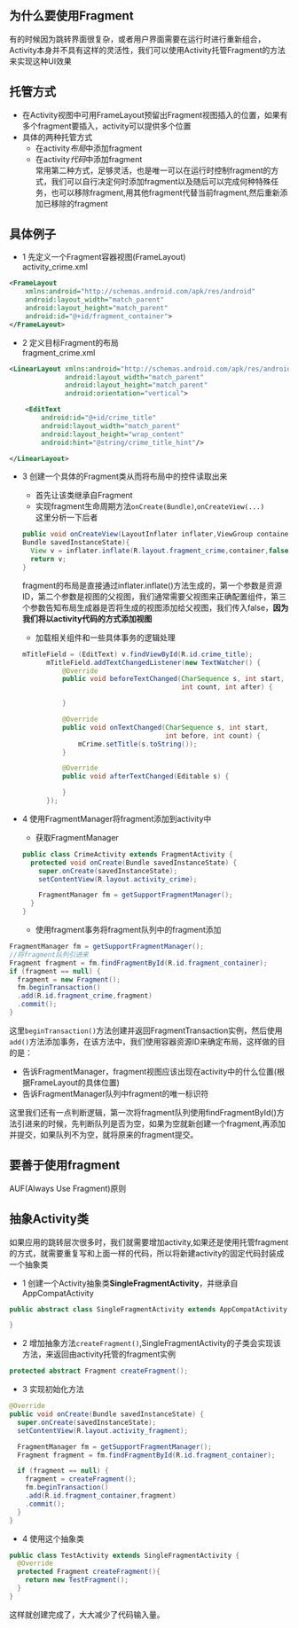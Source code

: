 ## 为什么要使用Fragment    
有的时候因为跳转界面很复杂，或者用户界面需要在运行时进行重新组合，Activity本身并不具有这样的灵活性，我们可以使用Activity托管Fragment的方法来实现这种UI效果     
## 托管方式    
* 在Activity视图中可用FrameLayout预留出Fragment视图插入的位置，如果有多个fragment要插入，activity可以提供多个位置     
* 具体的两种托管方式   
  * 在activity*布局*中添加fragment
  * 在activity*代码*中添加fragment      
  常用第二种方式，足够灵活，也是唯一可以在运行时控制fragment的方式，我们可以自行决定何时添加fragment以及随后可以完成何种特殊任务，也可以移除fragment,用其他fragment代替当前fragment,然后重新添加已移除的fragment        


## 具体例子
* 1 先定义一个Fragment容器视图(FrameLayout)    
activity_crime.xml
```xml
<FrameLayout
    xmlns:android="http://schemas.android.com/apk/res/android"
    android:layout_width="match_parent"
    android:layout_height="match_parent"
    android:id="@+id/fragment_container">
</FrameLayout>
```    
* 2 定义目标Fragment的布局   
fragment_crime.xml    

```xml
<LinearLayout xmlns:android="http://schemas.android.com/apk/res/android"
              android:layout_width="match_parent"
              android:layout_height="match_parent"
              android:orientation="vertical">

    <EditText
        android:id="@+id/crime_title"
        android:layout_width="match_parent"
        android:layout_height="wrap_content"
        android:hint="@string/crime_title_hint"/>

</LinearLayout>
```   
* 3 创建一个具体的Fragment类从而将布局中的控件读取出来    
  * 首先让该类继承自Fragment   
  * 实现fragment生命周期方法```onCreate(Bundle)```,```onCreateView(...)```   
  这里分析一下后者   
  ```java
  public void onCreateView(LayoutInflater inflater,ViewGroup container,
  Bundle savedInstanceState){
    View v = inflater.inflate(R.layout.fragment_crime,container,false);
    return v;
  }
  ```    
  fragment的布局是直接通过inflater.inflate()方法生成的，第一个参数是资源ID，第二个参数是视图的父视图，我们通常需要父视图来正确配置组件，第三个参数告知布局生成器是否将生成的视图添加给父视图，我们传入false，**因为我们将以activity代码的方式添加视图**   

  * 加载相关组件和一些具体事务的逻辑处理    
  ```java
  mTitleField = (EditText) v.findViewById(R.id.crime_title);
        mTitleField.addTextChangedListener(new TextWatcher() {
            @Override
            public void beforeTextChanged(CharSequence s, int start,
                                          int count, int after) {

            }

            @Override
            public void onTextChanged(CharSequence s, int start,
                                      int before, int count) {
                mCrime.setTitle(s.toString());
            }

            @Override
            public void afterTextChanged(Editable s) {

            }
        });
  ```   

* 4 使用FragmentManager将fragment添加到activity中   
  * 获取FragmentManager   
  ```java
  public class CrimeActivity extends FragmentActivity {
    protected void onCreate(Bundle savedInstanceState) {
      super.onCreate(savedInstanceState);
      setContentView(R.layout.activity_crime);

      FragmentManager fm = getSupportFragmentManager();
    }
  }
  ```      
  * 使用fragment事务将fragment队列中的fragment添加      
 ```java
 FragmentManager fm = getSupportFragmentManager();
 //将fragment队列引进来  
 Fragment fragment = fm.findFragmentById(R.id.fragment_container);
 if (fragment == null) {
   fragment = new Fragment();
   fm.beginTransaction()
   .add(R.id.fragment_crime,fragment)
   .commit();
 }
 ```
 这里```beginTransaction()```方法创建并返回FragmentTransaction实例，然后使用```add()```方法添加事务，在该方法中，我们使用容器资源ID来确定布局，这样做的目的是：   

  * 告诉FragmentManager，fragment视图应该出现在activity中的什么位置(根据FrameLayout的具体位置)   
  * 告诉FragmentManager队列中fragment的唯一标识符    

这里我们还有一点判断逻辑，第一次将fragment队列使用findFragmentById()方法引进来的时候，先判断队列是否为空，如果为空就新创建一个fragment,再添加并提交，如果队列不为空，就将原来的fragment提交。

## 要善于使用fragment    
AUF(Always Use Fragment)原则        

## 抽象Activity类     
如果应用的跳转层次很多时，我们就需要增加activity,如果还是使用托管fragment的方式，就需要重复写和上面一样的代码，所以将新建activity的固定代码封装成一个抽象类       
* 1 创建一个Activity抽象类**SingleFragmentActivity**，并继承自AppCompatActivity    


```java
public abstract class SingleFragmentActivity extends AppCompatActivity {

}
```    



* 2 增加抽象方法```createFragment()```,SingleFragmentActivity的子类会实现该方法，来返回由activity托管的fragment实例     


```java
protected abstract Fragment createFragment();
```   

* 3 实现初始化方法      


```java
@Override
public void onCreate(Bundle savedInstanceState) {
  super.onCreate(savedInstanceState);
  setContentView(R.layout.activity_fragment);

  FragmentManager fm = getSupportFragmentManager();
  Fragment fragment = fm.findFragmentById(R.id.fragment_container);

  if (fragment == null) {
    fragment = createFragment();
    fm.beginTransaction()
    .add(R.id.fragment_container,fragment)
    .commit();
  }
}
```         

* 4 使用这个抽象类         



```java
public class TestActivity extends SingleFragmentActivity {
  @Override
  protected Fragment createFragment(){
    return new TestFragment();
  }
}
```    
这样就创建完成了，大大减少了代码输入量。     

